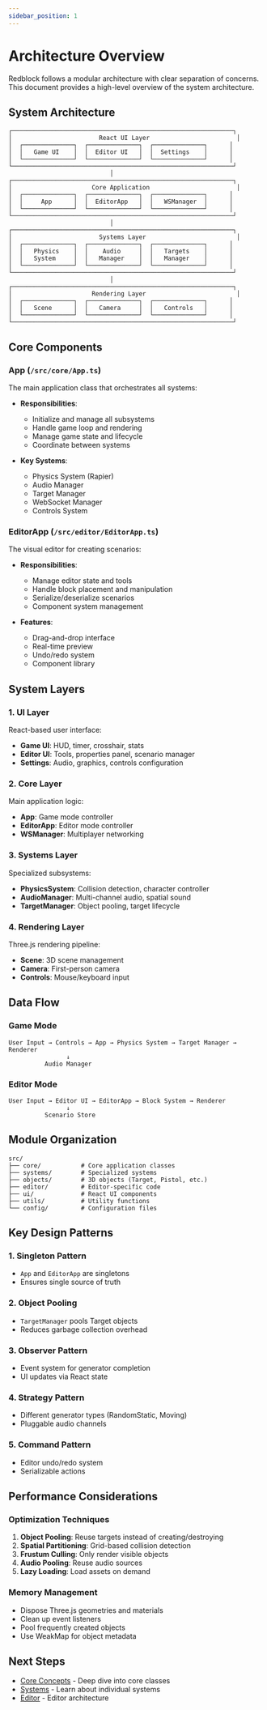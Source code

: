 ```yaml
---
sidebar_position: 1
---
```


# Architecture Overview

Redblock follows a modular architecture with clear separation of concerns. This document provides a high-level overview of the system architecture.

## System Architecture

```
┌─────────────────────────────────────────────────────────────┐
│                        React UI Layer                        │
│  ┌──────────────┐  ┌──────────────┐  ┌──────────────┐      │
│  │   Game UI    │  │  Editor UI   │  │  Settings    │      │
│  └──────────────┘  └──────────────┘  └──────────────┘      │
└─────────────────────────────────────────────────────────────┘
                            │
┌─────────────────────────────────────────────────────────────┐
│                      Core Application                        │
│  ┌──────────────┐  ┌──────────────┐  ┌──────────────┐      │
│  │     App      │  │  EditorApp   │  │   WSManager  │      │
│  └──────────────┘  └──────────────┘  └──────────────┘      │
└─────────────────────────────────────────────────────────────┘
                            │
┌─────────────────────────────────────────────────────────────┐
│                        Systems Layer                         │
│  ┌──────────────┐  ┌──────────────┐  ┌──────────────┐      │
│  │   Physics    │  │    Audio     │  │   Targets    │      │
│  │   System     │  │   Manager    │  │   Manager    │      │
│  └──────────────┘  └──────────────┘  └──────────────┘      │
└─────────────────────────────────────────────────────────────┘
                            │
┌─────────────────────────────────────────────────────────────┐
│                      Rendering Layer                         │
│  ┌──────────────┐  ┌──────────────┐  ┌──────────────┐      │
│  │   Scene      │  │   Camera     │  │   Controls   │      │
│  └──────────────┘  └──────────────┘  └──────────────┘      │
└─────────────────────────────────────────────────────────────┘
```

## Core Components

### App (`/src/core/App.ts`)

The main application class that orchestrates all systems:

- **Responsibilities**:
  - Initialize and manage all subsystems
  - Handle game loop and rendering
  - Manage game state and lifecycle
  - Coordinate between systems

- **Key Systems**:
  - Physics System (Rapier)
  - Audio Manager
  - Target Manager
  - WebSocket Manager
  - Controls System

### EditorApp (`/src/editor/EditorApp.ts`)

The visual editor for creating scenarios:

- **Responsibilities**:
  - Manage editor state and tools
  - Handle block placement and manipulation
  - Serialize/deserialize scenarios
  - Component system management

- **Features**:
  - Drag-and-drop interface
  - Real-time preview
  - Undo/redo system
  - Component library

## System Layers

### 1. UI Layer

React-based user interface:

- **Game UI**: HUD, timer, crosshair, stats
- **Editor UI**: Tools, properties panel, scenario manager
- **Settings**: Audio, graphics, controls configuration

### 2. Core Layer

Main application logic:

- **App**: Game mode controller
- **EditorApp**: Editor mode controller
- **WSManager**: Multiplayer networking

### 3. Systems Layer

Specialized subsystems:

- **PhysicsSystem**: Collision detection, character controller
- **AudioManager**: Multi-channel audio, spatial sound
- **TargetManager**: Object pooling, target lifecycle

### 4. Rendering Layer

Three.js rendering pipeline:

- **Scene**: 3D scene management
- **Camera**: First-person camera
- **Controls**: Mouse/keyboard input

## Data Flow

### Game Mode

```
User Input → Controls → App → Physics System → Target Manager → Renderer
                ↓
          Audio Manager
```

### Editor Mode

```
User Input → Editor UI → EditorApp → Block System → Renderer
                ↓
          Scenario Store
```

## Module Organization

```
src/
├── core/           # Core application classes
├── systems/        # Specialized systems
├── objects/        # 3D objects (Target, Pistol, etc.)
├── editor/         # Editor-specific code
├── ui/             # React UI components
├── utils/          # Utility functions
└── config/         # Configuration files
```

## Key Design Patterns

### 1. **Singleton Pattern**
- `App` and `EditorApp` are singletons
- Ensures single source of truth

### 2. **Object Pooling**
- `TargetManager` pools Target objects
- Reduces garbage collection overhead

### 3. **Observer Pattern**
- Event system for generator completion
- UI updates via React state

### 4. **Strategy Pattern**
- Different generator types (RandomStatic, Moving)
- Pluggable audio channels

### 5. **Command Pattern**
- Editor undo/redo system
- Serializable actions

## Performance Considerations

### Optimization Techniques

1. **Object Pooling**: Reuse targets instead of creating/destroying
2. **Spatial Partitioning**: Grid-based collision detection
3. **Frustum Culling**: Only render visible objects
4. **Audio Pooling**: Reuse audio sources
5. **Lazy Loading**: Load assets on demand

### Memory Management

- Dispose Three.js geometries and materials
- Clean up event listeners
- Pool frequently created objects
- Use WeakMap for object metadata

## Next Steps

- [Core Concepts](/docs/core-concepts/app) - Deep dive into core classes
- [Systems](/docs/systems/physics) - Learn about individual systems
- [Editor](/docs/editor/getting-started) - Editor architecture
